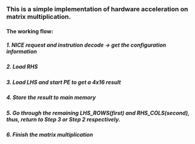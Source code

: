 ### This is a simple implementation of hardware acceleration on matrix multiplication.

#### The working flow:
##### 1. NICE request and instrution decode -> get the configuration information
##### 2. Load RHS
##### 3. Load LHS and start PE to get a 4x16 result 
##### 4. Store the result to main memory
##### 5. Go through the remaining LHS_ROWS(first) and RHS_COLS(second), thus, return to Step 3 or Step 2 respectively.
##### 6. Finish the matrix multiplication
